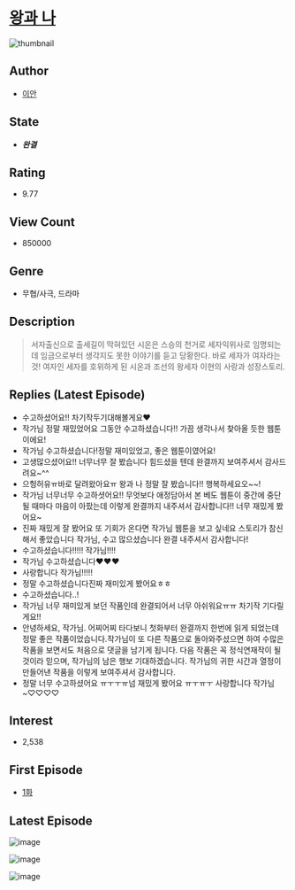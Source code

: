 # [왕과 나](https://comic.naver.com/bestChallenge/list?titleId=722660)
![thumbnail](https://image-comic.pstatic.net/user_contents_data/challenge_comic/2023/03/12/322832/upload_3919313874993035577_480x623.jpeg)

## Author
- [이안](https://comic.naver.com/artistTitle?id=322832)

## State
- ***완결***

## Rating
- 9.77

## View Count
- 850000

## Genre
- 무협/사극, 드라마

## Description
> 서자출신으로 출세길이 막혀있던 시온은 스승의 천거로 세자익위사로 임명되는데 임금으로부터 생각지도 못한 이야기를 듣고 당황한다. 바로 세자가 여자라는 것! 여자인 세자를 호위하게 된 시온과 조선의 왕세자 이현의 사랑과 성장스토리.

## Replies (Latest Episode)
- 수고하셨어요!! 차기작두기대해볼게요♥︎
- 작가님 정말 재밌었어요 그동안 수고하셨습니다!! 가끔 생각나서 찾아올 듯한 웹툰이에요!
- 작가님 수고하셨습니다!정말 재미있었고, 좋은 웹툰이였어요!
- 고생많으셨어요!! 너무너무 잘 봤습니다 힘드셨을 텐데 완결까지 보여주셔서 감사드려요~^^
- 으헝허유ㅠ바로 달려왔아요ㅠ 왕과 나 정말 잘 봤습니다!! 행복하세요오~~!
- 작가님 너무너무 수고하셧어요!! 무엇보다 애정담아서 본 베도 웹툰이 중간에 중단될 때마다 마음이 아팠는데 이렇게 완결까지 내주셔서 감사합니다!! 너무 재밌게 봤어요~
- 진짜 재밌게 잘 봤어요 또 기회가 온다면 작가님 웹툰을 보고 싶네요 스토리가 참신해서 좋았습니다 작가님, 수고 많으셨습니다 완결 내주셔서 감사합니다!
- 수고하셨습니다!!!!! 작가님!!!!
- 작가님 수고하셨습니다❤❤❤
- 사랑합니다 작가님!!!!!
- 정말 수고하셨습니다진짜 재미있게 봤어요ㅎㅎ
- 수고하셨습니다..!
- 작가님 너무 재미있게 보던 작품인데 완결되어서 너무 아쉬워요ㅠㅠ 차기작 기다릴게요!!
- 안녕하세요, 작가님. 어찌어찌 타다보니 첫화부터 완결까지 한번에 읽게 되었는데 정말 좋은 작품이었습니다.작가님이 또 다른 작품으로 돌아와주셨으면 하여 수많은 작품을 보면서도 처음으로 댓글을 남기게 됩니다. 다음 작품은 꼭 정식연재작이 될 것이라 믿으며, 작가님의 남은 행보 기대하겠습니다. 작가님의 귀한 시간과 열정이 만들어낸 작품을 이렇게 보여주셔서 감사합니다.
- 정말 너무 수고하셨어요 ㅠㅜㅜㅠ넘 재밌게 봤어요 ㅠㅜㅠㅜ 사랑합니다 작가님~♡♡♡♡

## Interest
- 2,538

## First Episode
- [1화](https://comic.naver.com/bestChallenge/detail?titleId=722660&no=1)

## Latest Episode
![image](https://image-comic.pstatic.net/user_contents_data/challenge_comic/2022/04/03/322832/upload_7148112448885765939.jpeg)

![image](https://image-comic.pstatic.net/user_contents_data/challenge_comic/2022/04/03/322832/upload_7220174221222228017.jpeg)

![image](https://image-comic.pstatic.net/user_contents_data/challenge_comic/2022/04/03/322832/upload_7005461787981407543.jpeg)
